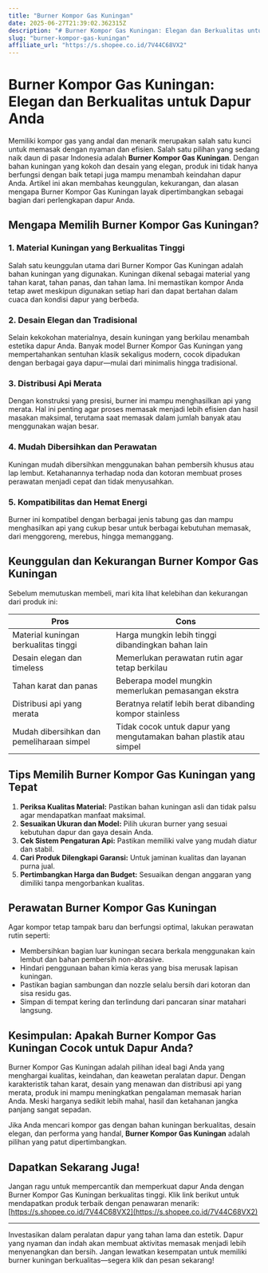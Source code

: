 ```yaml
---
title: "Burner Kompor Gas Kuningan"
date: 2025-06-27T21:39:02.362315Z
description: "# Burner Kompor Gas Kuningan: Elegan dan Berkualitas untuk Dapur Anda..."
slug: "burner-kompor-gas-kuningan"
affiliate_url: "https://s.shopee.co.id/7V44C68VX2"
---
```

# Burner Kompor Gas Kuningan: Elegan dan Berkualitas untuk Dapur Anda

Memiliki kompor gas yang andal dan menarik merupakan salah satu kunci untuk memasak dengan nyaman dan efisien. Salah satu pilihan yang sedang naik daun di pasar Indonesia adalah **Burner Kompor Gas Kuningan**. Dengan bahan kuningan yang kokoh dan desain yang elegan, produk ini tidak hanya berfungsi dengan baik tetapi juga mampu menambah keindahan dapur Anda. Artikel ini akan membahas keunggulan, kekurangan, dan alasan mengapa Burner Kompor Gas Kuningan layak dipertimbangkan sebagai bagian dari perlengkapan dapur Anda.

## Mengapa Memilih Burner Kompor Gas Kuningan?

### 1. Material Kuningan yang Berkualitas Tinggi

Salah satu keunggulan utama dari Burner Kompor Gas Kuningan adalah bahan kuningan yang digunakan. Kuningan dikenal sebagai material yang tahan karat, tahan panas, dan tahan lama. Ini memastikan kompor Anda tetap awet meskipun digunakan setiap hari dan dapat bertahan dalam cuaca dan kondisi dapur yang berbeda.

### 2. Desain Elegan dan Tradisional

Selain kekokohan materialnya, desain kuningan yang berkilau menambah estetika dapur Anda. Banyak model Burner Kompor Gas Kuningan yang mempertahankan sentuhan klasik sekaligus modern, cocok dipadukan dengan berbagai gaya dapur—mulai dari minimalis hingga tradisional.

### 3. Distribusi Api Merata

Dengan konstruksi yang presisi, burner ini mampu menghasilkan api yang merata. Hal ini penting agar proses memasak menjadi lebih efisien dan hasil masakan maksimal, terutama saat memasak dalam jumlah banyak atau menggunakan wajan besar.

### 4. Mudah Dibersihkan dan Perawatan

Kuningan mudah dibersihkan menggunakan bahan pembersih khusus atau lap lembut. Ketahanannya terhadap noda dan kotoran membuat proses perawatan menjadi cepat dan tidak menyusahkan.

### 5. Kompatibilitas dan Hemat Energi

Burner ini kompatibel dengan berbagai jenis tabung gas dan mampu menghasilkan api yang cukup besar untuk berbagai kebutuhan memasak, dari menggoreng, merebus, hingga memanggang.

## Keunggulan dan Kekurangan Burner Kompor Gas Kuningan

Sebelum memutuskan membeli, mari kita lihat kelebihan dan kekurangan dari produk ini:

| **Pros** | **Cons** |
| --- | --- |
| Material kuningan berkualitas tinggi | Harga mungkin lebih tinggi dibandingkan bahan lain |
| Desain elegan dan timeless | Memerlukan perawatan rutin agar tetap berkilau |
| Tahan karat dan panas | Beberapa model mungkin memerlukan pemasangan ekstra |
| Distribusi api yang merata | Beratnya relatif lebih berat dibanding kompor stainless |
| Mudah dibersihkan dan pemeliharaan simpel | Tidak cocok untuk dapur yang mengutamakan bahan plastik atau simpel |

## Tips Memilih Burner Kompor Gas Kuningan yang Tepat

1. **Periksa Kualitas Material:** Pastikan bahan kuningan asli dan tidak palsu agar mendapatkan manfaat maksimal.
2. **Sesuaikan Ukuran dan Model:** Pilih ukuran burner yang sesuai kebutuhan dapur dan gaya desain Anda.
3. **Cek Sistem Pengaturan Api:** Pastikan memiliki valve yang mudah diatur dan stabil.
4. **Cari Produk Dilengkapi Garansi:** Untuk jaminan kualitas dan layanan purna jual.
5. **Pertimbangkan Harga dan Budget:** Sesuaikan dengan anggaran yang dimiliki tanpa mengorbankan kualitas.

## Perawatan Burner Kompor Gas Kuningan

Agar kompor tetap tampak baru dan berfungsi optimal, lakukan perawatan rutin seperti:

- Membersihkan bagian luar kuningan secara berkala menggunakan kain lembut dan bahan pembersih non-abrasive.
- Hindari penggunaan bahan kimia keras yang bisa merusak lapisan kuningan.
- Pastikan bagian sambungan dan nozzle selalu bersih dari kotoran dan sisa residu gas.
- Simpan di tempat kering dan terlindung dari pancaran sinar matahari langsung.

## Kesimpulan: Apakah Burner Kompor Gas Kuningan Cocok untuk Dapur Anda?

Burner Kompor Gas Kuningan adalah pilihan ideal bagi Anda yang menghargai kualitas, keindahan, dan keawetan peralatan dapur. Dengan karakteristik tahan karat, desain yang menawan dan distribusi api yang merata, produk ini mampu meningkatkan pengalaman memasak harian Anda. Meski harganya sedikit lebih mahal, hasil dan ketahanan jangka panjang sangat sepadan.

Jika Anda mencari kompor gas dengan bahan kuningan berkualitas, desain elegan, dan performa yang handal, **Burner Kompor Gas Kuningan** adalah pilihan yang patut dipertimbangkan.

## Dapatkan Sekarang Juga!

Jangan ragu untuk mempercantik dan memperkuat dapur Anda dengan Burner Kompor Gas Kuningan berkualitas tinggi. Klik link berikut untuk mendapatkan produk terbaik dengan penawaran menarik: [https://s.shopee.co.id/7V44C68VX2](https://s.shopee.co.id/7V44C68VX2)

---
Investasikan dalam peralatan dapur yang tahan lama dan estetik. Dapur yang nyaman dan indah akan membuat aktivitas memasak menjadi lebih menyenangkan dan bersih. Jangan lewatkan kesempatan untuk memiliki burner kuningan berkualitas—segera klik dan pesan sekarang!